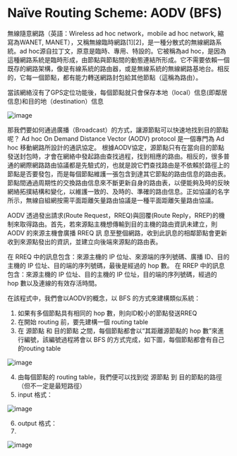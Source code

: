 # Naïve Routing Scheme: AODV (BFS)

無線隨意網路（英語：Wireless ad hoc network，mobile ad hoc network, 縮寫為WANET, MANET），又稱無線臨時網路[1][2]，是一種分散式的無線網路系統。ad hoc源自拉丁文，原意是臨時、專用、特設的。它被稱為ad hoc，是因為這種網路系統是臨時形成，由節點與節點間的動態連結所形成。它不需要依賴一個既存的網路架構，像是有線系統的路由器，或是無線系統的無線網路基地台。相反的，它每一個節點，都有能力轉送網路封包給其他節點（這稱為路由）。

當該網絡沒有了GPS定位功能後，每個節點就只會保存本地（local）信息(即鄰居信息)和目的地（destination）信息

![image](https://user-images.githubusercontent.com/58333941/139479502-54c805a1-969f-40fe-a606-08a67cc7a28a.png)

那我們要如何通過廣播（Broadcast）的方式，讓源節點可以快速地找到目的節點呢？
Ad hoc On Demand Distance Vector (AODV) protocol 是一個專門為 Ad hoc 移動網路所設計的通訊協定。
根據AODV協定，源節點只有在當向目的節點發送封包時，才會在網絡中發起路由查找過程，找到相應的路由。相反的，很多普通的網際網路路由協議都是先驗式的，也就是說它們查找路由是不依賴於路徑上的節點是否要發包，而是每個節點維護一張包含到達其它節點的路由信息的路由表。節點間通過周期性的交換路由信息來不斷更新自身的路由表，以便能夠及時的反映網絡拓撲結構和變化，以維護一致的、及時的、準確的路由信息。正如協議的名字所示，無線自組網按需平面距離矢量路由協議是一種平面距離矢量路由協議。

AODV 透過發出請求(Route Request，RREQ)與回覆(Route Reply，RREP)的機制來取得路由。首先，若來源點主機想傳輸到目的主機的路由資訊未建立，則 AODV 的來源主機會廣播 RREQ 訊
息至整個網路，收到此訊息的相鄰節點會更新收到來源點發出的資訊，並建立向後端來源點的路由表。

在 RREQ 中的訊息包含：來源主機的 IP 位址、來源端的序列號碼、廣播 ID、目的主機的 IP 位址、目的端的序列號碼，最後是經過的 hop 數。
在 RREP 中的訊息包含：來源主機的 IP 位址、目的主機的 IP 位址，目的端的序列號碼，經過的 hop 數以及連線的有效存活時間。

在該程式中，我們會以AODV的概念，以 BFS 的方式來建構類似系統：
1. 如果有多個節點具有相同的 hop 數，則向ID較小的節點發送RREQ
2. 在開始 routing 前，要先建構一個 routing table
3. 在 源節點 和 目的節點 之間，每個節點都會以“其距離源節點的 hop 數”來進行編號，該編號過程將會以 BFS 的方式完成，如下圖，每個節點都會有自己的routing table

![image](https://user-images.githubusercontent.com/58333941/139482377-9e500eab-1aa4-4da1-86d5-1fb447c49016.png)

4. 由每個節點的 routing table，我們便可以找到從 源節點 到 目的節點的路徑（但不一定是最短路徑）
5. input 格式：

![image](https://user-images.githubusercontent.com/58333941/139481949-8f37e8e9-c65e-4df9-b425-e2fb68ee1dda.png)

6. output 格式：
7. 
![image](https://user-images.githubusercontent.com/58333941/139481988-ade50e30-31f0-49d7-907c-e22f7a8e17e1.png)
